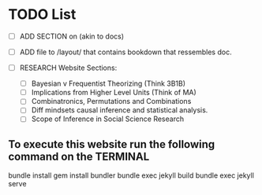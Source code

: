 # TODO List
- [ ] ADD SECTION on (akin to docs) 
- [ ] ADD file to /layout/ that contains bookdown that ressembles doc.

- [ ] RESEARCH Website Sections:
	-	[ ] Bayesian v Frequentist Theorizing (Think 3B1B)
	-	[ ] Implications from Higher Level Units (Think of MA)
	-	[ ] Combinatronics, Permutations and Combinations
	-	[ ] Diff mindsets causal inference and statistical analysis.
  -	[ ] Scope of Inference in Social Science Research

## To execute this website run the following command on the TERMINAL
bundle install
gem install bundler
bundle exec jekyll build
bundle exec jekyll serve


